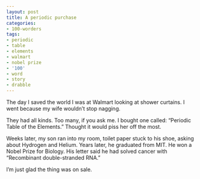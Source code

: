 ```yaml
---
layout: post
title: A periodic purchase
categories:
- 100-worders
tags:
- periodic
- table
- elements
- walmart
- nobel prize
- '100'
- word
- story
- drabble
---
```

The day I saved the world I was at Walmart looking at shower curtains. I went because my wife wouldn’t stop nagging.

They had all kinds. Too many, if you ask me. I bought one called: “Periodic Table of the Elements.” Thought it would piss her off the most.

Weeks later, my son ran into my room, toilet paper stuck to his shoe, asking about Hydrogen and Helium. Years later, he graduated from MIT. He won a Nobel Prize for Biology. His letter said he had solved cancer with “Recombinant double-stranded RNA.”

I’m just glad the thing was on sale. 

